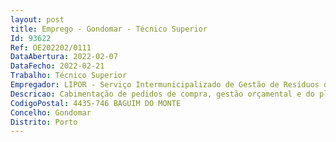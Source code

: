 ```yaml
--- 
layout: post
title: Emprego - Gondomar - Técnico Superior
Id: 93622
Ref: OE202202/0111
DataAbertura: 2022-02-07
DataFecho: 2022-02-21
Trabalho: Técnico Superior
Empregador: LIPOR - Serviço Intermunicipalizado de Gestão de Resíduos do Grande Porto
Descricao: Cabimentação de pedidos de compra, gestão orçamental e do plano plurianual de investimento, lançamento de faturas, emissão da faturação, execução de tarefas do fecho mensal de contas, elaboração de reconciliações bancárias, reporte de informação a entidades externas (INE, DGAL, Municípios Associados, etc), apoio no preenchimento de declarações fiscais, gestão do património, apoio no encerramento de contas e na elaboração da conta de gerência, entre outros.
CodigoPostal: 4435-746 BAGUIM DO MONTE
Concelho: Gondomar
Distrito: Porto
--- 
```

